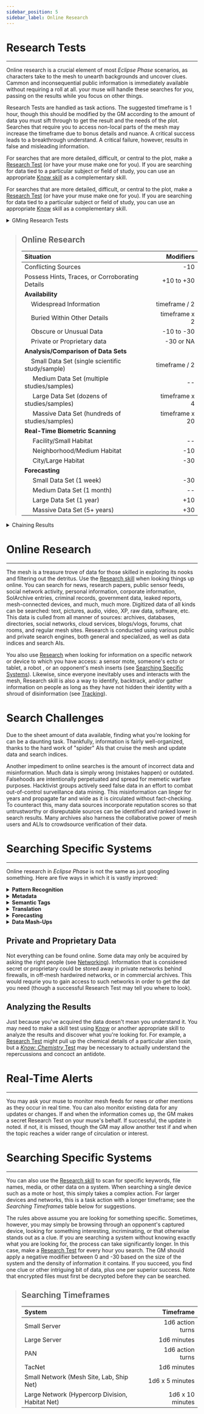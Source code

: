 ```yaml
---
sidebar_position: 5
sidebar_label: Online Research
---
```


# Research Tests
---
Online research is a crucial element of most *Eclipse Phase* scenarios, as characters take to the mesh to unearth backgrounds and uncover clues.  Cammon and inconsequential public information is immediately available without requiring a roll at all.  your muse will handle these searches for you, passing on the results while you focus on other things.

Research Tests are handled as task actions.  The suggested timeframe is 1 hour, though this should be modified by the GM according to the amount of data you must sift through to get the result and the needs of the plot.  Searches that require you to access non-local parts of the mesh may increase the timeframe due to bonus details and nuance.  A critical success leads to a breakthrough understand.  A critical failure, however, results in false and misleading information.

For searches that are more detailed, difficult, or central to the plot, make a [Research Test](../Skills.md#research) (or have your muse make one for you).  If you are searching for data tied to a particular subject or field of study, you can use an appropriate [Know skill](../Skills.md#know-skills) as a complementary skill.

For searches that are more detailed, difficult, or central to the plot, make a [Research Test](#research-tests) (or have your muse make one for you).  If you are searching for data tied to a particular subject or field of study, you can use an appropriate [Know](../Skills.md#know-skills) skill as a complementary skill.

<details>
   <summary> GMing Research Tests </summary> 
   <p>
   Research Tests are often important for the story line as one of the main methods PCs have for acquiring clues.  For this reason, it is important for GMs to have some flexibility.  If the timeframes provided in the rules don't plug so well into your plot framework, modify them to fit your needs.  Some evidence may simply take more work to dig up, and sometimes clues will fall right into the PCs' outstretched mandibles.  Especially sleuthful PCs sometimes get ahead of the game -- for this reason, it helps to structure your story so that they don't even know what clue they next need until it comes close to the time they will need it.

   If the Pcs fail their Research Tests, they should have other opportunities for discovering the information they need.  [Insight Pool](AIs%20&%20Muses.md#aptitudes-skills-and-pools) can also be useful here, when spent to acquire a clue.  Insight expenditures should still come with some effort, however.  A Pc that buys intel with an Insight point may still need to spend a few hours crawling through the mesh.
   </p>
</details>

> ## Online Research
> | Situation | Modifiers|
> | :--- | ---:|
> | Conflicting Sources | -10 |
> | Possess Hints, Traces, or Corroborating Details | +10 to +30
> | **Availability** | |
> | &nbsp;&nbsp;&nbsp; Widespread Information | timeframe / 2 |
> | &nbsp;&nbsp;&nbsp; Buried Within Other Details | timeframe x 2 |
> |&nbsp;&nbsp;&nbsp; Obscure or Unusual Data | -10 to -30 |
> |&nbsp;&nbsp;&nbsp; Private or Proprietary data | -30 or NA |
> | **Analysis/Comparison of Data Sets** | |
> |&nbsp;&nbsp;&nbsp; Small Data Set (single scientific study/sample) | timeframe / 2 |
> |&nbsp;&nbsp;&nbsp;&nbsp; Medium Data Set (multiple studies/samples) | -- |
> |&nbsp;&nbsp;&nbsp;&nbsp; Large Data Set (dozens of studies/samples) | timeframe x 4 |
> |&nbsp;&nbsp;&nbsp;&nbsp; Massive Data Set (hundreds of studies/samples) | timeframe x 20 |
> |**Real-Time Biometric Scanning** | |
> |&nbsp;&nbsp;&nbsp;&nbsp; Facility/Small Habitat | -- |
> |&nbsp;&nbsp;&nbsp;&nbsp; Neighborhood/Medium Habitat | -10 |
> |&nbsp;&nbsp;&nbsp;&nbsp; City/Large Habitat | -30 |
> |**Forecasting** | |
> |&nbsp;&nbsp;&nbsp;&nbsp; Small Data Set (1 week) | -30 |
> |&nbsp;&nbsp;&nbsp;&nbsp; Medium Data Set (1 month) | -- |
> |&nbsp;&nbsp;&nbsp;&nbsp; Large Data Set (1 year) | +10 |
> |&nbsp;&nbsp;&nbsp;&nbsp; Massive Data Set (5+ years) | +30 |

<details>
   <summary> Chaining Results </summary>
   <p>
   The path to the information you need may not always be obvious or direct.  GMs are encouraged to structure necessary data and clues in such a way that several separate Research Tests are required and the next step is not apparent until the previous step is uncovered.  For example, when researching a strange alien relic, a search may first lead to an account of a gatecrasher who saw something similar, so the trail takes you towards the logs from a specific pandora gate, which then leads to a mission report, which then points you towards a specific hypercorp that may have smuggled the device back to the Solar System.  GMs should be careful to allow multiple paths towards the end-goal data, in case one trail goes cold.
   </p>
</details>

# Online Research
---
The mesh is a treasure trove of data for those skilled in exploring its nooks and filtering out the detritus.  Use the [Research skill](../Skills.md#Research) when looking things up online.  You can search for news, research papers, public sensor feeds, social network activity, personal information, corporate information, SolArchive entries, criminal records, government data, leaked reports, mesh-connected devices, and much, much more.  Digitized data of all kinds can be searched: text, pictures, audio, video, XP, raw data, software, etc.  This data is culled from all manner of sources: archives, databases, directories, social networks, cloud services, blogs/vlogs, forums, chat rooms, and regular mesh sites.  Research is conducted using various public and private search engines, both general and specialized, as well as data indices and search AIs.

You also use [Research](../Skills.md#research) when looking for information on a specific network or device to which you have access: a sensor mote, someone's ecto or tablet, a robot , or an opponent's  mesh inserts (see [Searching Specific Systems](#searching-specific-systems)).  Likewise, since everyone inevitably uses and interacts with the mesh, Research skill is also a way to identify, backtrack, and/or gather information on people as long as they have not hidden their identity with a shroud of disinformation (see [Tracking](Tracking.md)).

# Search Challenges
Due to the sheet amount of data available, finding what you're looking for can be a daunting task.  Thankfully, information is fairly well-organized, thanks to the hard work of "spider" AIs that cruise the mesh and update data and search indices.

Another impediment to online searches is the amount of incorrect data and misinformation.  Much data is simply wrong (mistakes happen) or outdated.  Falsehoods are intentionally perpetuated and spread for memetic warfare purposes.  Hacktivist groups actively seed false data in an effort to combat out-of-control surveillance data mining.  This misinformation can linger for years and propagate far and wide as it is circulated without fact-checking.  To counteract this, many data sources incorporate reputation scores so that untrustworthy or disreputable sources can be identified and ranked lower in search results.  Many archives also harness the collaborative power of mesh users and ALIs to crowdsource verification of their data.

# Searching Specific Systems
---
Online research in *Eclipse Phase* is not the same as just googling something.  Here are five ways in which it is vastly improved:

<details>
   <summary> <b>Pattern Recognition </b> </summary>
   <p>
   Biometrics and other forms of pattern recognition are efficient and intelligent.  It is not only possible to run image recognition searches (in real time, via all available motes and XP feeds) but to search for patterns such as gait, sounds, colors, emotive displays, traffic, crowd movement, etc.  Kinesics and behavioral analysis even allow sensor searches for people exhibiting certain patterns such as suspicious loitering, nervousness, or agitation.
   </p>
</details>


<details>
   <summary> <b>Metadata </b> </summary>
   <p>
Information and files online come with hidden data about their creation, alteration, and access.  A photo's metadata, for example, will note what gear it was taken on, who took it, when and where, as well as who accessed it online, though such metadata may be easily scrubbed or anonymized.
   </p>
</details>


<details>
   <summary> <b>Semantic Tags </b> </summary>
   <p>
Most data is semantically tagged, meaning that it's accompanied by code that an ALI can use to understand the context of that information as a transhuman would.
   </p>
</details>


<details>
   <summary> <b>Translation </b> </summary>
   <p>
Real-time translation of audio and video is available from open-source translation bots.
   </p>
</details>


<details>
   <summary> <b>Forecasting </b> </summary>
   <p>
A significant percentage of what people do on any day or in response to certain situations conforms to routines, enabling easy behavioral prediction.  Muses take advantage of this to anticipate needs and provide whatever is desired by their user at the right moment and in the right context.  The same logic applies to actions by groups of people, such as economics and social discourse.  ALIs use algorithms to cross-index data and contexts to predict most likely outcomes.  Security forces use this to place patrols where trouble is likely to occur.
</p>
</details>

<details>
   <summary> <b>Data Mash-Ups </b> </summary>
   <p>
The combination of abundant computing, archived data, and ubiquitous public sensors, along with intricate algorithms, means that intriguing correlations can be drawn from data that is mined and collated.  In the midst of a habitat emergency such as a terrorist bombing, for example, the ID of everyone in that vicinity would be scanned, compared to data archives to separate out those who have a history of being in the vicinity at that particular time, with those remaining checked against databases of criminal/suspect history, their recorded actions analyzed for unusual behavior, and anything they've spoken compared to keyword lists.
</p>
</details>



## Private and Proprietary Data
Not everything can be found online.  Some data may only be acquired by asking the right people (see [Networking](../Transhuman%20Tech/reputation.md#reputation)).  Information that is considered secret or proprietary could be stored away in private networks behind firewalls, in off-mesh hardwired networks, or in commercial archives.  This would requrie you to gain access to such networks in order to get the dat you need (though a successful Research Test may tell you where to look).

## Analyzing the Results
Just because you've acquired the data doesn't mean you understand it.  You may need to make a skill test using [Know](../Skills.md#know-skills) or another appropriate skill to analyze the results and discover what you're looking for.  For example, a [Research Test](#research-tests) might pull up the chemical details of a particular alien toxin, but a [*Know: Chemistry* Test](../Skills.md#know-skills) may be necessary to actually understand the repercussions and concoct an antidote.

# Real-Time Alerts
---
You may ask your muse to monitor mesh feeds for news or other mentions as they occur in real time.  You can also monitor existing data for any updates or changes.  If and when the information comes up, the GM makes a secret Research Test on your muse's behalf.  If successful, the update in noted.  if not, it is missed, though the GM may allow another test if and when the topic reaches a wider range of circulation or interest.

# Searching Specific Systems
---
You can also use the [Research skill](../Skills.md#research) to scan for specific keywords, file names, media, or other data on a system.  When searching a single device such as a mote or host, this simply takes a complex action.  For larger devices and networks, this is a task action with a longer timeframe; see the *Searching Timeframes* table below for suggestions.

The rules above assume you are looking for something specific.  Sometimes, however, you may simply be browsing through an opponent's captured device, looking for something interesting, incriminating, or that otherwise stands out as a clue.  If you are searching a system without knowing exactly what you are looking for, the process can take significantly longer.  In this case, make a [Research Test](#research-tests) for every hour you search.  The GM should apply a negative modifier between 0 and -30 based on the size of the system and the density of information it contains.  If you succeed, you find one clue or other intriguing bit of data, plus one per superior success.  Note that encrypted files must first be decrypted before they can be searched.


> ## Searching Timeframes
> | System | Timeframe |
> |:--- | ---: |
> | Small Server | 1d6 action turns |
> | Large Server | 1d6 minutes |
> | PAN | 1d6 action turns |
> |TacNet | 1d6 minutes |
> | Small Network (Mesh Site, Lab, Ship Net) | 1d6 x 5 minutes |
> | Large Network (Hypercorp Division, Habitat Net) | 1d6 x 10 minutes |